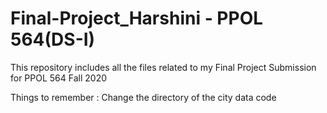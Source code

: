 # Final-Project_Harshini - PPOL 564(DS-I)
This repository includes all the files related to my Final Project Submission for PPOL 564 Fall 2020


Things to remember : Change the directory of the city data code 
